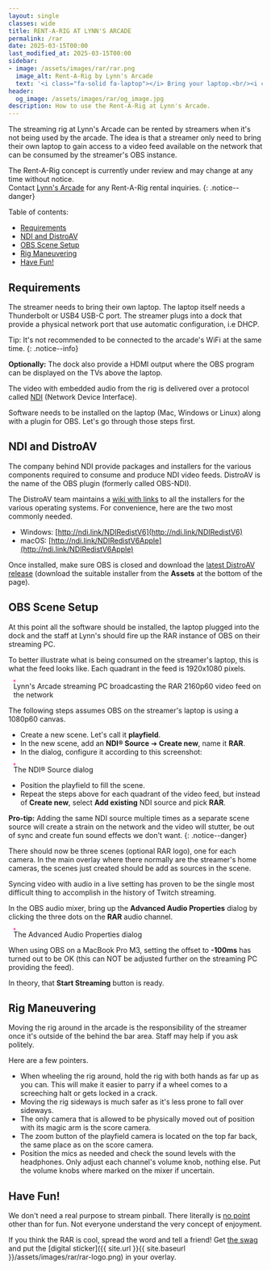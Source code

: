 ```yaml
---
layout: single
classes: wide
title: RENT-A-RIG AT LYNN'S ARCADE
permalink: /rar
date: 2025-03-15T00:00
last_modified_at: 2025-03-15T00:00
sidebar:
- image: /assets/images/rar/rar.png
  image_alt: Rent-A-Rig by Lynn's Arcade
  text: '<i class="fa-solid fa-laptop"></i> Bring your laptop.<br/><i class="fa-solid fa-video"></i> Stream Pinball LIVE!<br/><i class="fa-solid fa-people-group"></i> Build a community.'
header:
  og_image: /assets/images/rar/og_image.jpg
description: How to use the Rent-A-Rig at Lynn's Arcade.
---
```


<style type="text/css">
ul li, ol li {
    margin-bottom: 0;
}
figure {
    margin-left: 10px;
    margin-top: 0;
    margin-bottom: 0;
}
figure img {
    border-width: 2px;
    border-style: solid;
    color: #FF69B4;
    margin-top: 0;
    margin-bottom: 0;
}
</style>

The streaming rig at Lynn's Arcade can be rented by streamers when it's not being used by the arcade. The idea is that a streamer only need to bring their own laptop to gain access to a video feed available on the network that can be consumed by the streamer's OBS instance.

The Rent-A-Rig concept is currently under review and may change at any time without notice.<br />Contact [Lynn's Arcade](https://www.lynnsarcade.com) for any Rent-A-Rig rental inquiries. 
{: .notice--danger}

Table of contents: 

- [Requirements](#requirements)
- [NDI and DistroAV](#ndi-and-distroav)
- [OBS Scene Setup](#obs-scene-setup)
- [Rig Maneuvering](#rig-maneuvering)
- [Have Fun!](#have-fun)

## Requirements

The streamer needs to bring their own laptop. The laptop itself needs a Thunderbolt or USB4 USB-C port. The streamer plugs into a dock that provide a physical network port that use automatic configuration, i.e DHCP.

Tip: It's not recommended to be connected to the arcade's WiFi at the same time.
{: .notice--info}

**Optionally:** The dock also provide a HDMI output where the OBS program can be displayed on the TVs above the laptop.

The video with embedded audio from the rig is delivered over a protocol called [NDI](https://ndi.video/tech/) (Network Device Interface). 

Software needs to be installed on the laptop (Mac, Windows or Linux) along with a plugin for OBS. Let's go through those steps first.

## NDI and DistroAV

The company behind NDI provide packages and installers for the various components required to consume and produce NDI video feeds. DistroAV is the name of the OBS plugin (formerly called OBS-NDI).

The DistroAV team maintains a [wiki with links](https://github.com/DistroAV/DistroAV/wiki/1.-Installation) to all the installers for the various operating systems. For convenience, here are the two most commonly needed.

- Windows: [http://ndi.link/NDIRedistV6](http://ndi.link/NDIRedistV6)
- macOS: [http://ndi.link/NDIRedistV6Apple](http://ndi.link/NDIRedistV6Apple)

Once installed, make sure OBS is closed and download the [latest DistroAV release](https://github.com/DistroAV/DistroAV/releases/tag/6.0.0) (download the suitable installer from the **Assets** at the bottom of the page).

## OBS Scene Setup

At this point all the software should be installed, the laptop plugged into the dock and the staff at Lynn's should fire up the RAR instance of OBS on their streaming PC.

To better illustrate what is being consumed on the streamer's laptop, this is what the feed looks like. Each quadrant in the feed is 1920x1080 pixels.

<figure class="align-center" style="width: 100%;">
  <img src="{{ site.url }}{{ site.baseurl }}/assets/images/rar/rar-pc.jpg" alt="" />
  <figcaption>Lynn's Arcade streaming PC broadcasting the RAR 2160p60 video feed on the network</figcaption>
</figure>

The following steps assumes OBS on the streamer's laptop is using a 1080p60 canvas.

- Create a new scene. Let's call it **playfield**.
- In the new scene, add an **NDI® Source** ➔ **Create new**, name it **RAR**.
- In the dialog, configure it according to this screenshot:

<figure class="align-center" style="width: 100%;">
  <img src="{{ site.url }}{{ site.baseurl }}/assets/images/rar/ndi-dialog.png" alt="" />
  <figcaption>The NDI® Source dialog</figcaption>
</figure>

- Position the playfield to fill the scene. 
- Repeat the steps above for each quadrant of the video feed, but instead of **Create new**, select **Add existing** NDI source and pick **RAR**.

**Pro-tip:** Adding the same NDI source multiple times as a separate scene source will create a strain on the network and the video will stutter, be out of sync and create fun sound effects we don't want.
{: .notice--danger}

There should now be three scenes (optional RAR logo), one for each camera. In the main overlay where there normally are the streamer's home cameras, the scenes just created should be add as sources in the scene.

Syncing video with audio in a live setting has proven to be the single most difficult thing to accomplish in the history of Twitch streaming.

In the OBS audio mixer, bring up the **Advanced Audio Properties** dialog by clicking the three dots on the **RAR** audio channel. 

<figure class="align-center" style="width: 100%;">
  <img src="{{ site.url }}{{ site.baseurl }}/assets/images/rar/audio-delay.png" alt="" />
  <figcaption>The Advanced Audio Properties dialog</figcaption>
</figure>

When using OBS on a MacBook Pro M3, setting the offset to **-100ms** has turned out to be OK (this can NOT be adjusted further on the streaming PC providing the feed).

In theory, that **Start Streaming** button is ready.

## Rig Maneuvering

Moving the rig around in the arcade is the responsibility of the streamer once it's outside of the behind the bar area. Staff may help if you ask politely.

Here are a few pointers.

- When wheeling the rig around, hold the rig with both hands as far up as you can. This will make it easier to parry if a wheel comes to a screeching halt or gets locked in a crack.
- Moving the rig sideways is much safer as it's less prone to fall over sideways.
- The only camera that is allowed to be physically moved out of position with its magic arm is the score camera.
- The zoom button of the playfield camera is located on the top far back, the same place as on the score camera.
- Position the mics as needed and check the sound levels with the headphones. Only adjust each channel's volume knob, nothing else. Put the volume knobs where marked on the mixer if uncertain.

## Have Fun!

We don't need a real purpose to stream pinball. There literally is [no point](https://youtu.be/vcC032eqxvg?si=F9RjgauNbk6x4Msj) other than for fun. Not everyone understand the very concept of enjoyment.

If you think the RAR is cool, spread the word and tell a friend! Get [the swag](https://swag.dri374.live/products/65724794-rent-a-rig-t-shirt) and put the [digital sticker]({{ site.url }}{{ site.baseurl }}/assets/images/rar/rar-logo.png) in your overlay.
